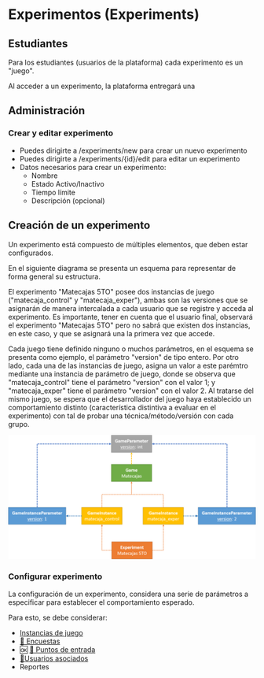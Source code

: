 # Experimentos (Experiments)

## Estudiantes

Para los estudiantes (usuarios de la plataforma) cada experimento es un "juego".

Al acceder a un experimento, la plataforma entregará una 


## Administración

### Crear y editar experimento
- Puedes dirigirte a /experiments/new para crear un nuevo experimento
- Puedes dirigirte a /experiments/{id}/edit para editar un experimento
- Datos necesarios para crear un experimento:
    - Nombre
    - Estado Activo/Inactivo
    - Tiempo límite
    - Descripción (opcional)

## Creación de un experimento

Un experimento está compuesto de múltiples elementos, que deben estar configurados.

En el siguiente diagrama se presenta un esquema para representar de forma general su estructura.

El experimento "Matecajas 5TO" posee dos instancias de juego ("matecaja_control" y "matecaja_exper"), ambas son las versiones que se asignarán de manera intercalada a cada usuario que se registre y acceda al experimento. Es importante, tener en cuenta que el usuario final, observará el experimento "Matecajas 5TO" pero no sabrá que existen dos instancias, en este caso, y que se asignará una la primera vez que accede.

Cada juego tiene definido ninguno o muchos parámetros, en el esquema se presenta como ejemplo, el parámetro "version" de tipo entero. Por otro lado, cada una de las instancias de juego, asigna un valor a este parémtro mediante una instancia de parámetro de juego, donde se observa que "matecaja_control" tiene el parámetro "version" con el valor 1; y "matecaja_exper" tiene el parámetro "version" con el valor 2. Al tratarse del mismo juego, se espera que el desarrollador del juego haya establecido un comportamiento distinto (característica distintiva a evaluar en el experimento) con tal de probar una técnica/método/versión con cada grupo. 

![Composición de un experimento](./img/experiment-flow.png)


### Configurar experimento

La configuración de un experimento, considera una serie de parámetros a especificar para establecer el comportamiento esperado.

Para esto, se debe considerar:

- [Instancias de juego](./experiments/game-instances.md)
- [🏁 Encuestas](./experiments/surveys.md)
- 🆗 [🏁 Puntos de entrada](./experiments/entrypoints.md)
- [👥Usuarios asociados](./experiments/associated-users.md)
- Reportes